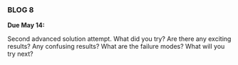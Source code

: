 ### BLOG 8 ###

**Due May 14:**  

Second advanced solution attempt. What did you try? Are there any exciting results? Any confusing results? What are the failure modes? What will you try next?